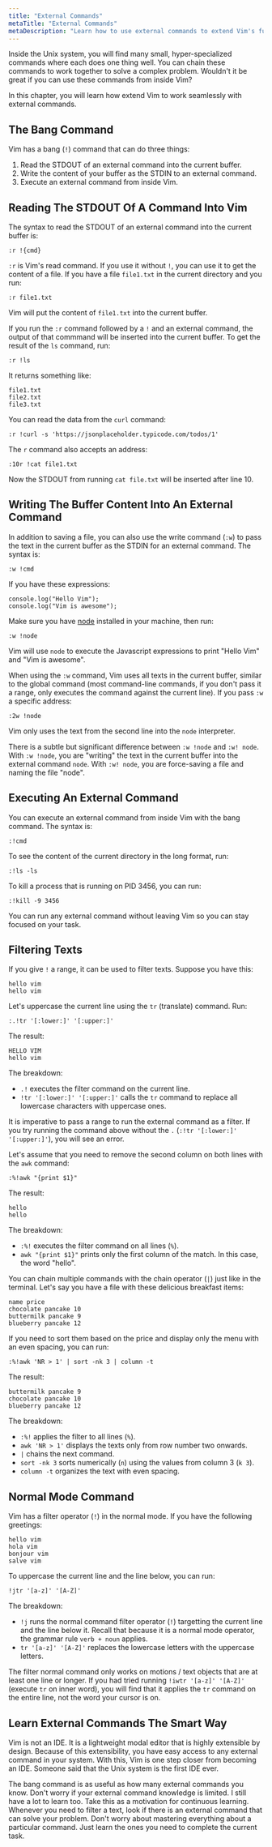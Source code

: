 ```yaml
---
title: "External Commands"
metaTitle: "External Commands"
metaDescription: "Learn how to use external commands to extend Vim's functionality."
---
```


Inside the Unix system, you will find many small, hyper-specialized commands where each does one thing well. You can chain these commands  to work together to solve a complex problem. Wouldn't it be great if you can use these commands from inside Vim?

In this chapter, you will learn how extend Vim to work seamlessly with external commands.

## The Bang Command

Vim has a bang (`!`) command that can do three things:

1. Read the STDOUT of an external command into the current buffer.
2. Write the content of your buffer as the STDIN to an external command.
3. Execute an external command from inside Vim.


## Reading The STDOUT Of A Command Into Vim

The syntax to read the STDOUT of an external command into the current buffer is:

```
:r !{cmd}
```

`:r` is Vim's read command. If you use it without `!`, you can use it to get the content of a file. If you have a file `file1.txt` in the current directory and you run:

```
:r file1.txt
```

Vim will put the content of `file1.txt` into the current buffer.

If you run the `:r` command followed by a `!` and an external command, the output of that commmand will be inserted into the current buffer. To get the result of the `ls` command, run:

```
:r !ls
```

It returns something like:

```
file1.txt
file2.txt
file3.txt
```

You can read the data from the `curl` command:

```
:r !curl -s 'https://jsonplaceholder.typicode.com/todos/1'
```

The `r` command also accepts an address:

```
:10r !cat file1.txt
```

Now the STDOUT from running `cat file.txt` will be inserted after line 10.

## Writing The Buffer Content Into An External Command

In addition to saving a file, you can also use the write command (`:w`) to pass the text in the current buffer as the STDIN for an external command. The syntax is:

```
:w !cmd
```

If you have these expressions:

```
console.log("Hello Vim");
console.log("Vim is awesome");
```

Make sure you have [node](https://nodejs.org/en/) installed in your machine, then run:

```
:w !node
```

Vim will use `node` to execute the Javascript expressions to print "Hello Vim" and "Vim is awesome".

When using the `:w` command, Vim uses all texts in the current buffer, similar to the global command (most command-line commands, if you don't pass it a range, only executes the command against the current line). If you pass `:w` a specific address:

```
:2w !node
```

Vim only uses the text from the second line into the `node` interpreter.

There is a subtle but significant difference between `:w !node` and `:w! node`. With `:w !node`, you are "writing" the text in the current buffer into the external command `node`. With `:w! node`, you are force-saving a file and naming the file "node".

## Executing An External Command

You can execute an external command from inside Vim with the bang command. The syntax is:

```
:!cmd
```

To see the content of the current directory in the long format, run:

```
:!ls -ls
```

To kill a process that is running on PID 3456, you can run:

```
:!kill -9 3456
```

You can run any external command without leaving Vim so you can stay focused on your task.

## Filtering Texts

If you give `!` a range, it can be used to filter texts. Suppose you have this:

```
hello vim
hello vim
```

Let's uppercase the current line using the `tr` (translate) command. Run:

```
:.!tr '[:lower:]' '[:upper:]'
```

The result:

```
HELLO VIM
hello vim
```

The breakdown:
- `.!` executes the filter command on the current line.
- `!tr '[:lower:]' '[:upper:]'` calls the `tr` command to replace all lowercase characters with uppercase ones.

It is imperative to pass a range to run the external command as a filter. If you try running the command above without the `.` (`:!tr '[:lower:]' '[:upper:]'`), you will see an error.

Let's assume that you need to remove the second column on both lines with the `awk` command:

```
:%!awk "{print $1}"
```

The result:

```
hello
hello
```

The breakdown:
- `:%!` executes the filter command on all lines (`%`).
- `awk "{print $1}"` prints only the first column of the match. In this case, the word "hello".

You can chain multiple commands with the chain operator (`|`) just like in the terminal. Let's say you have a file with these delicious breakfast items:

```
name price
chocolate pancake 10
buttermilk pancake 9
blueberry pancake 12
```

If you need to sort them based on the price and display only the menu with an even spacing, you can run:

```
:%!awk 'NR > 1' | sort -nk 3 | column -t
```

The result:
```
buttermilk pancake 9
chocolate pancake 10
blueberry pancake 12
```

The breakdown:
- `:%!` applies the filter to all lines (`%`).
- `awk 'NR > 1'` displays the texts only from row number two onwards.
- `|` chains the next command.
- `sort -nk 3` sorts numerically (`n`) using the values from column 3 (`k 3`).
- `column -t` organizes the text with even spacing.

## Normal Mode Command

Vim has a filter operator (`!`) in the normal mode. If you have the following greetings:

```
hello vim
hola vim
bonjour vim
salve vim
```

To uppercase the current line and the line below, you can run:
```
!jtr '[a-z]' '[A-Z]'
```

The breakdown:
- `!j` runs the normal command filter operator (`!`) targetting the current line and the line below it. Recall that because it is a normal mode operator, the grammar rule `verb + noun` applies.
- `tr '[a-z]' '[A-Z]'` replaces the lowercase letters with the uppercase letters.

The filter normal command only works on motions / text objects that are at least one line or longer. If you had tried running `!iwtr '[a-z]' '[A-Z]'` (execute `tr` on inner word), you will find that it applies the `tr` command on the entire line, not the word your cursor is on.

## Learn External Commands The Smart Way

Vim is not an IDE. It is a lightweight modal editor that is highly extensible by design. Because of this extensibility, you have easy access to any external command in your system. With this, Vim is one step closer from becoming an IDE. Someone said that the Unix system is the first IDE ever.

The bang command is as useful as how many external commands you know. Don't worry if your external command knowledge is limited. I still have a lot to learn too. Take this as a motivation for continuous learning. Whenever you need to filter a text, look if there is an external command that can solve your problem. Don't worry about mastering everything about a particular command. Just learn the ones you need to complete the current task.
